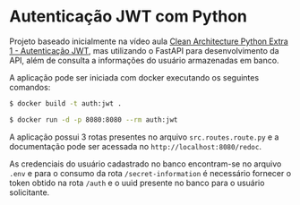 # Autenticação JWT com Python

Projeto baseado inicialmente na vídeo aula [Clean Architecture Python Extra 1 - Autenticação JWT](https://www.youtube.com/watch?v=ZwBB4LEPLBU&list=PLAgbpJQADBGJmTxeRZKWvdJAoJj8_x3si&index=14), mas utilizando o FastAPI para desenvolvimento da API, além de consulta a informações do usuário armazenadas em banco.

A aplicação pode ser iniciada com docker executando os seguintes comandos:

```bash
$ docker build -t auth:jwt .
```

```bash
$ docker run -d -p 8080:8080 --rm auth:jwt
```

A aplicação possui 3 rotas presentes no arquivo `src.routes.route.py` e a documentação pode ser acessada no `http://localhost:8080/redoc`.

As credenciais do usuário cadastrado no banco encontram-se no arquivo `.env` e para o consumo da rota `/secret-information` é necessário fornecer o token obtido na rota `/auth` e o uuid presente no banco para o usuário solicitante.
